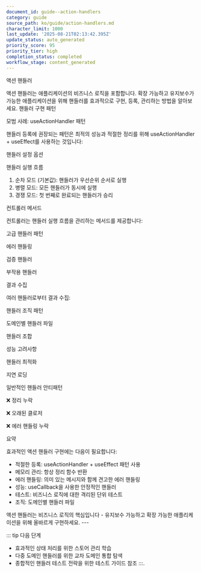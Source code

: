 ```yaml
---
document_id: guide--action-handlers
category: guide
source_path: ko/guide/action-handlers.md
character_limit: 1000
last_update: '2025-08-21T02:13:42.395Z'
update_status: auto_generated
priority_score: 95
priority_tier: high
completion_status: completed
workflow_stage: content_generated
---
```

액션 핸들러

액션 핸들러는 애플리케이션의 비즈니스 로직을 포함합니다. 확장 가능하고 유지보수가 가능한 애플리케이션을 위해 핸들러를 효과적으로 구현, 등록, 관리하는 방법을 알아보세요. 핸들러 구현 패턴

모범 사례: useActionHandler 패턴

핸들러 등록에 권장되는 패턴은 최적의 성능과 적절한 정리를 위해 useActionHandler + useEffect를 사용하는 것입니다:

핸들러 설정 옵션

핸들러 실행 흐름

1. 순차 모드 (기본값): 핸들러가 우선순위 순서로 실행
2. 병렬 모드: 모든 핸들러가 동시에 실행
3. 경쟁 모드: 첫 번째로 완료되는 핸들러가 승리

컨트롤러 메서드

컨트롤러는 핸들러 실행 흐름을 관리하는 메서드를 제공합니다:

고급 핸들러 패턴

에러 핸들링

검증 핸들러

부작용 핸들러

결과 수집

여러 핸들러로부터 결과 수집:

핸들러 조직 패턴

도메인별 핸들러 파일

핸들러 조합

성능 고려사항

핸들러 최적화

지연 로딩

일반적인 핸들러 안티패턴

❌ 정리 누락

❌ 오래된 클로저

❌ 에러 핸들링 누락

요약

효과적인 액션 핸들러 구현에는 다음이 필요합니다:

- 적절한 등록: useActionHandler + useEffect 패턴 사용
- 메모리 관리: 항상 정리 함수 반환
- 에러 핸들링: 의미 있는 메시지와 함께 견고한 에러 핸들링
- 성능: useCallback을 사용한 안정적인 핸들러
- 테스트: 비즈니스 로직에 대한 격리된 단위 테스트
- 조직: 도메인별 핸들러 파일

액션 핸들러는 비즈니스 로직의 핵심입니다 - 유지보수 가능하고 확장 가능한 애플리케이션을 위해 올바르게 구현하세요. ---

::: tip 다음 단계
- 효과적인 상태 처리를 위한 스토어 관리 학습
- 다중 도메인 핸들러를 위한 교차 도메인 통합 탐색
- 종합적인 핸들러 테스트 전략을 위한 테스트 가이드 참조
:::.
